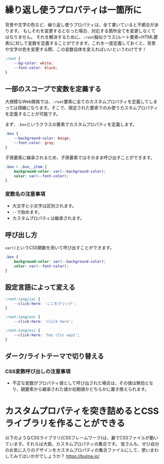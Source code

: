 # 繰り返し使うプロパティは一箇所に
背景や文字の色など、繰り返し使うプロパティは、全て書いていると不都合があります。
もしそれを変更するとなった場合、対応する箇所全てを変更しなくてはなりません。
それを解決するために、`:root`擬似クラス(ルート要素=HTML要素)に対して変数を定義することができます。これを一度定義しておくと、背景や文字の色を変更する際、この変数自体を変えればいいというわけです！
```css:style.css
:root {
    --bg-color: white;
    --font-color: black;
}
```
## 一部のスコープで変数を定義する
大規模なWeb開発では、`:root`要素に全てのカスタムプロパティを定義してしまっては煩雑になります。そこで、限定された要素でのみ使うカスタムプロパティを定義することが可能です。

まず、`.box`というクラスの要素でカスタムプロパティを定義します。
```css:style.css
.box {
    --background-color: beige;
    --font-color: gray;
}
```
子孫要素に継承されるため、子孫要素ではそのまま呼び出すことができます。
```css:style.css
.box > .box__item {
    background-color: var(--background-color);
    color: var(--font-color);
}
```
### 変数名の注意事項
* 大文字と小文字は区別されます。
* `--`で始めます。
* カスタムプロパティは継承されます。

## 呼び出し方
`var()`というCSS関数を用いて呼び出すことができます。
```css:style.css
.box {
    background-color: var(--background-color);
    color: var(--font-color);
}
```
## 設定言語によって変える
```css:style.css
:root:lang(ja) {
    --click-here: 'ここをクリック';
}

:root:lang(en) {
    --click-here: 'click here';

:root:lang(es) {
    --click-here: 'haz clic aquí';
}
```
## ダーク/ライトテーマで切り替える
### CSS変数呼び出しの注意事項
* 不正な変数がプロパティ値として呼び出された場合は、その値は無効となり、親要素から継承された値か初期値かどちらかに置き換えられます。

# カスタムプロパティを突き詰めるとCSSライブラリを作ることができる
以下のようなCSSライブラリ(CSSフレームワーク)は、裏でCSSファイルが動いています。それらは大抵、カスタムプロパティの集合です。
皆さんも、ぜひ自分のお気に入りのデザインをカスタムプロパティの集合ファイルにして、使いまわしてみてはいかがでしょうか？
https://bulma.io/